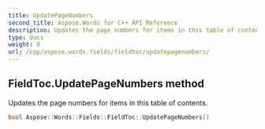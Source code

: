 ```yaml
---
title: UpdatePageNumbers
second_title: Aspose.Words for C++ API Reference
description: Updates the page numbers for items in this table of contents. 
type: docs
weight: 0
url: /cpp/aspose.words.fields/fieldtoc/updatepagenumbers/
---
```

## FieldToc.UpdatePageNumbers method


Updates the page numbers for items in this table of contents.

```cpp
bool Aspose::Words::Fields::FieldToc::UpdatePageNumbers()
```

